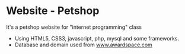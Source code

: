 # Website - Petshop
It's a petshop website for "internet programming" class

- Using HTML5, CSS3, javascript, php, mysql and some frameworks.
- Database and domain used from www.awardspace.com
